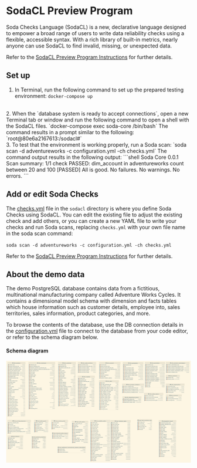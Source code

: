 # SodaCL Preview Program

Soda Checks Language (SodaCL) is a new, declarative language designed to empower a broad range of users to write data reliability checks using a flexible, accessible syntax. With a rich library of built-in metrics, nearly anyone can use SodaCL to find invalid, missing, or unexpected data.

Refer to the [SodaCL Preview Program Instructions](/instructions.md) for further details.

## Set up
1. In Terminal, run the following command to set up the prepared testing environment:
`docker-compose up`
<br/>
2. When the `database system is ready to accept connections`, open a new Terminal tab or window and run the following command to open a shell with the SodaCL files.
`docker-compose exec soda-core /bin/bash`
The command results in a prompt similar to the following:
`root@80e6a2167613:/sodacl#`
<br/>
3. To test that the environment is working properly, run a Soda scan: 
`soda scan -d adventureworks -c configuration.yml -ch checks.yml` 
The command output results in the following output:
```shell
Soda Core 0.0.1
Scan summary:
1/1 check PASSED:
    dim_account in adventureworks
      count between 20 and 100 [PASSED]
All is good. No failures. No warnings. No errors.
```

## Add or edit Soda Checks

The [checks.yml](/sodacl/checks.yml) file in the `sodacl` directory is where you define Soda Checks using SodaCL. You can edit the existing file to adjust the existing check and add others, or you can create a new YAML file to write your checks and run Soda scans, replacing `checks.yml` with your own file name in the soda scan command: 

`soda scan -d adventureworks -c configuration.yml -ch checks.yml`

Refer to the [SodaCL Preview Program Instructions](/instructions.md) for further details.

## About the demo data
The demo PostgreSQL database contains data from a fictitious, multinational manufacturing company called Adventure Works Cycles. It contains a dimensional model schema with dimension and facts tables which house information such as customer details, employee into, sales territories, sales information, product categories, and more. 

To browse the contents of the database, use the DB connection details in the [configuration.yml](/sodacl/configuration.yml) file to connect to the database from your code editor, or refer to the schema diagram below.

#### Schema diagram
![adventureworks](adventureworks.png)

  